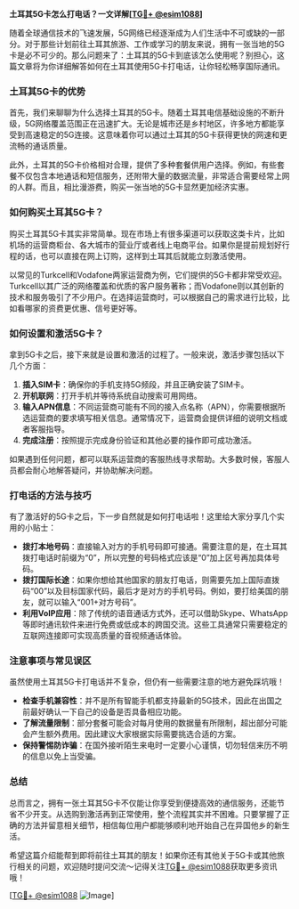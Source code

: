 **土耳其5G卡怎么打电话？一文详解[[TG💪+ @esim1088](https://t.me/s/esim1088)]**

随着全球通信技术的飞速发展，5G网络已经逐渐成为人们生活中不可或缺的一部分。对于那些计划前往土耳其旅游、工作或学习的朋友来说，拥有一张当地的5G卡是必不可少的。那么问题来了：土耳其的5G卡到底该怎么使用呢？别担心，这篇文章将为你详细解答如何在土耳其使用5G卡打电话，让你轻松畅享国际通讯。

### 土耳其5G卡的优势

首先，我们来聊聊为什么选择土耳其的5G卡。随着土耳其电信基础设施的不断升级，5G网络覆盖范围正在迅速扩大。无论是城市还是乡村地区，许多地方都能享受到高速稳定的5G连接。这意味着你可以通过土耳其的5G卡获得更快的网速和更流畅的通话质量。

此外，土耳其的5G卡价格相对合理，提供了多种套餐供用户选择。例如，有些套餐不仅包含本地通话和短信服务，还附带大量的数据流量，非常适合需要经常上网的人群。而且，相比漫游费，购买一张当地的5G卡显然更加经济实惠。

### 如何购买土耳其5G卡？

购买土耳其5G卡其实非常简单。现在市场上有很多渠道可以获取这类卡片，比如机场的运营商柜台、各大城市的营业厅或者线上电商平台。如果你是提前规划好行程的话，也可以直接在网上订购，这样到土耳其后就能立刻激活使用。

以常见的Turkcell和Vodafone两家运营商为例，它们提供的5G卡都非常受欢迎。Turkcell以其广泛的网络覆盖和优质的客户服务著称；而Vodafone则以其创新的技术和服务吸引了不少用户。在选择运营商时，可以根据自己的需求进行比较，比如看哪家的资费更优惠、信号更好等。

### 如何设置和激活5G卡？

拿到5G卡之后，接下来就是设置和激活的过程了。一般来说，激活步骤包括以下几个方面：

1. **插入SIM卡**：确保你的手机支持5G频段，并且正确安装了SIM卡。
2. **开机联网**：打开手机并等待系统自动搜索可用网络。
3. **输入APN信息**：不同运营商可能有不同的接入点名称（APN），你需要根据所选运营商的要求填写相关信息。通常情况下，运营商会提供详细的说明文档或者客服指导。
4. **完成注册**：按照提示完成身份验证和其他必要的操作即可成功激活。

如果遇到任何问题，都可以联系运营商的客服热线寻求帮助。大多数时候，客服人员都会耐心地解答疑问，并协助解决问题。

### 打电话的方法与技巧

有了激活好的5G卡之后，下一步自然就是如何打电话啦！这里给大家分享几个实用的小贴士：

- **拨打本地号码**：直接输入对方的手机号码即可接通。需要注意的是，在土耳其拨打电话时前缀为“0”，所以完整的号码格式应该是“0”加上区号再加具体号码。
- **拨打国际长途**：如果你想给其他国家的朋友打电话，则需要先加上国际直拨码“00”以及目标国家代码，最后才是对方的手机号码。例如，要打给美国的朋友，就可以输入“001+对方号码”。
- **利用VoIP应用**：除了传统的语音通话方式外，还可以借助Skype、WhatsApp等即时通讯软件来进行免费或低成本的跨国交流。这些工具通常只需要稳定的互联网连接即可实现高质量的音视频通话体验。

### 注意事项与常见误区

虽然使用土耳其5G卡打电话并不复杂，但仍有一些需要注意的地方避免踩坑哦！

- **检查手机兼容性**：并不是所有智能手机都支持最新的5G技术，因此在出国之前最好确认一下自己的设备是否具备相应功能。
- **了解流量限制**：部分套餐可能会对每月使用的数据量有所限制，超出部分可能会产生额外费用。因此建议大家根据实际需要挑选合适的方案。
- **保持警惕防诈骗**：在国外接听陌生来电时一定要小心谨慎，切勿轻信来历不明的信息以免上当受骗。

### 总结

总而言之，拥有一张土耳其5G卡不仅能让你享受到便捷高效的通信服务，还能节省不少开支。从选购到激活再到正常使用，整个流程其实并不困难。只要掌握了正确的方法并留意相关细节，相信每位用户都能够顺利地开始自己在异国他乡的新生活。

希望这篇介绍能帮到即将前往土耳其的朋友！如果你还有其他关于5G卡或其他旅行相关的问题，欢迎随时提问交流～记得关注[TG💪+ @esim1088](https://t.me/s/esim1088)获取更多资讯哦！

[[TG💪+ @esim1088](https://t.me/s/esim1088) ![Image](https://i.postimg.cc/4NQfJmqS/Snipaste-2025-05-13-00-14-12.png)]